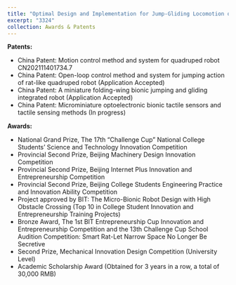 ```yaml
---
title: "Optimal Design and Implementation for Jump-Gliding Locomotion of a Miniature Locust-Inspired Robot"
excerpt: "3324"
collection: Awards & Patents
---
```

**Patents:**
* China Patent: Motion control method and system for quadruped robot CN202111401734.7
* China Patent: Open-loop control method and system for jumping action of rat-like quadruped robot (Application Accepted)
* China Patent: A miniature folding-wing bionic jumping and gliding integrated robot (Application Accepted)
* China Patent: Microminiature optoelectronic bionic tactile sensors and tactile sensing methods (In progress)

**Awards:**
* National Grand Prize, The 17th “Challenge Cup” National College Students’ Science and Technology Innovation Competition
* Provincial Second Prize, Beijing Machinery Design Innovation Competition
* Provincial Second Prize, Beijing Internet Plus Innovation and Entrepreneurship Competition
* Provincial Second Prize, Beijing College Students Engineering Practice and Innovation Ability Competition
* Project approved by BIT: The Micro-Bionic Robot Design with High Obstacle Crossing (Top 10 in College Student Innovation and Entrepreneurship Training Projects)
* Bronze Award, The 1st BIT Entrepreneurship Cup Innovation and Entrepreneurship Competition and the 13th Challenge Cup School Audition Competition: Smart Rat-Let Narrow Space No Longer Be Secretive
* Second Prize, Mechanical Innovation Design Competition (University Level)
* Academic Scholarship Award (Obtained for 3 years in a row, a total of 30,000 RMB)
